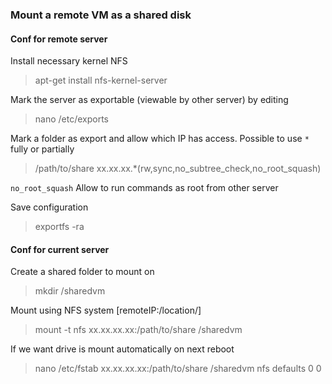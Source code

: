 ### Mount a remote VM as a shared disk

#### Conf for remote server

Install necessary kernel NFS

> apt-get install nfs-kernel-server

Mark the server as exportable (viewable by other server) by editing

> nano /etc/exports

Mark a folder as export and allow which IP has access. Possible to use `*` fully or partially

> /path/to/share xx.xx.xx.*(rw,sync,no_subtree_check,no_root_squash)

`no_root_squash` Allow to run commands as root from other server

Save configuration

> exportfs -ra



#### Conf for current server

Create a shared folder to mount on

> mkdir /sharedvm

Mount using NFS system [remoteIP:/location/]

> mount -t nfs xx.xx.xx.xx:/path/to/share /sharedvm

If we want drive is mount automatically on next reboot

> nano /etc/fstab
> xx.xx.xx.xx:/path/to/share /sharedvm nfs defaults 0 0

